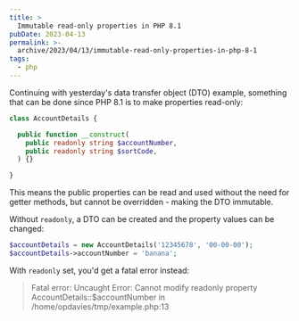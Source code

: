 ```yaml
---
title: >
  Immutable read-only properties in PHP 8.1
pubDate: 2023-04-13
permalink: >-
  archive/2023/04/13/immutable-read-only-properties-in-php-8-1
tags:
  - php
---
```


Continuing with yesterday's data transfer object (DTO) example, something that can be done since PHP 8.1 is to make properties read-only:

```php
class AccountDetails {

  public function __construct(
    public readonly string $accountNumber,
    public readonly string $sortCode,
  ) {}

}
```

This means the public properties can be read and used without the need for getter methods, but cannot be overridden - making the DTO immutable.

Without `readonly`, a DTO can be created and the property values can be changed:

```php
$accountDetails = new AccountDetails('12345678', '00-00-00');
$accountDetails->accountNumber = 'banana';
```

With `readonly` set, you'd get a fatal error instead:

> Fatal error: Uncaught Error: Cannot modify readonly property AccountDetails::$accountNumber in /home/opdavies/tmp/example.php:13
